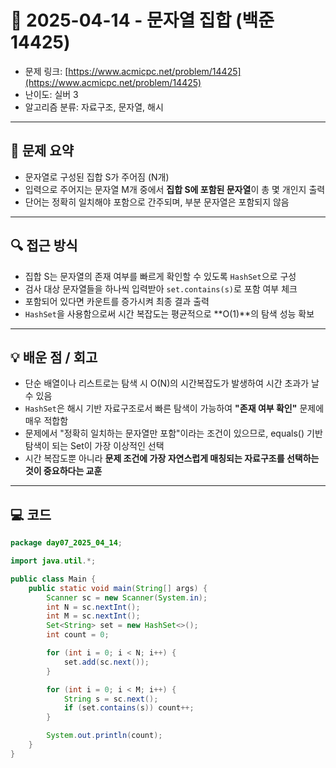 # 📅 2025-04-14 - 문자열 집합 (백준 14425)

<!-- 문제 링크 -->
- 문제 링크: [https://www.acmicpc.net/problem/14425](https://www.acmicpc.net/problem/14425)
- 난이도: 실버 3
- 알고리즘 분류: 자료구조, 문자열, 해시

---

## 📌 문제 요약

- 문자열로 구성된 집합 S가 주어짐 (N개)
- 입력으로 주어지는 문자열 M개 중에서 **집합 S에 포함된 문자열**이 총 몇 개인지 출력
- 단어는 정확히 일치해야 포함으로 간주되며, 부분 문자열은 포함되지 않음

---

## 🔍 접근 방식

- 집합 S는 문자열의 존재 여부를 빠르게 확인할 수 있도록 `HashSet`으로 구성
- 검사 대상 문자열들을 하나씩 입력받아 `set.contains(s)`로 포함 여부 체크
- 포함되어 있다면 카운트를 증가시켜 최종 결과 출력
- `HashSet`을 사용함으로써 시간 복잡도는 평균적으로 **O(1)**의 탐색 성능 확보

---

## 💡 배운 점 / 회고

- 단순 배열이나 리스트로는 탐색 시 O(N)의 시간복잡도가 발생하여 시간 초과가 날 수 있음
- `HashSet`은 해시 기반 자료구조로서 빠른 탐색이 가능하여 **"존재 여부 확인"** 문제에 매우 적합함
- 문제에서 "정확히 일치하는 문자열만 포함"이라는 조건이 있으므로, equals() 기반 탐색이 되는 Set이 가장 이상적인 선택
- 시간 복잡도뿐 아니라 **문제 조건에 가장 자연스럽게 매칭되는 자료구조를 선택하는 것이 중요하다는 교훈**

---

## 💻 코드

```java
package day07_2025_04_14;

import java.util.*;

public class Main {
    public static void main(String[] args) {
        Scanner sc = new Scanner(System.in);
        int N = sc.nextInt();
        int M = sc.nextInt();
        Set<String> set = new HashSet<>();
        int count = 0;

        for (int i = 0; i < N; i++) {
            set.add(sc.next());
        }

        for (int i = 0; i < M; i++) {
            String s = sc.next();
            if (set.contains(s)) count++;
        }

        System.out.println(count);
    }
}
